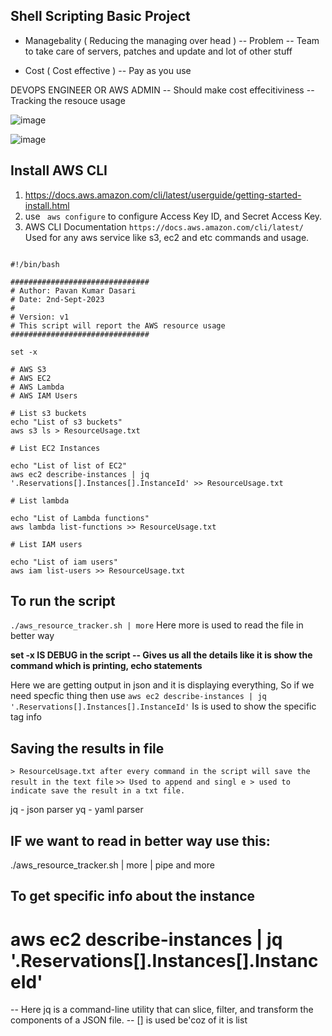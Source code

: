 Shell Scripting Basic Project
--

* Managebality ( Reducing the managing over head )
-- Problem -- Team to take care of servers, patches and update and lot of other stuff

* Cost ( Cost effective )
-- Pay as you use

DEVOPS ENGINEER OR AWS ADMIN
-- Should make cost effecitiviness
-- Tracking the resouce usage

![image](https://github.com/pavankumar0077/Complete-DevOps/assets/40380941/0666856d-a14e-44cf-9320-8da359433a55)

![image](https://github.com/pavankumar0077/Complete-DevOps/assets/40380941/17e00c07-5f1c-4c1f-be1d-fb8dae2000ec)

Install AWS CLI
--
1) https://docs.aws.amazon.com/cli/latest/userguide/getting-started-install.html
2) use ``` aws configure``` to configure Access Key ID, and Secret Access Key.
3) AWS CLI Documentation ``` https://docs.aws.amazon.com/cli/latest/ ``` Used for any aws service like s3,
ec2 and etc commands and usage.

```

#!/bin/bash

###############################
# Author: Pavan Kumar Dasari
# Date: 2nd-Sept-2023
#
# Version: v1
# This script will report the AWS resource usage
###############################

set -x

# AWS S3
# AWS EC2
# AWS Lambda
# AWS IAM Users

# List s3 buckets
echo "List of s3 buckets"
aws s3 ls > ResourceUsage.txt

# List EC2 Instances

echo "List of list of EC2"
aws ec2 describe-instances | jq '.Reservations[].Instances[].InstanceId' >> ResourceUsage.txt

# List lambda

echo "List of Lambda functions"
aws lambda list-functions >> ResourceUsage.txt

# List IAM users

echo "List of iam users"
aws iam list-users >> ResourceUsage.txt

```

To run the script
--
```./aws_resource_tracker.sh | more```
Here more is used to read the file in better way

**set -x IS DEBUG in the script -- Gives us all the details like it is show the command which is printing, echo statements**

Here we are getting output in json and it is displaying everything, So if we need specfic thing then use 
```aws ec2 describe-instances | jq '.Reservations[].Instances[].InstanceId'``` Is is used to show the specific tag info

Saving the results in file
--
```> ResourceUsage.txt after every command in the script will save the result in the text file```
```>> Used to append and singl e > used to indicate save the result in a txt file.```



jq - json parser
yq - yaml parser


IF we want to read in better way use this:
----------------------------------------------
./aws_resource_tracker.sh | more | pipe and more


To get specific info about the instance
---------------------------------------------
aws ec2 describe-instances | jq '.Reservations[].Instances[].InstanceId'
====
-- Here  jq is a command-line utility that can slice, filter, and transform the components of a JSON file.
-- [] is used be'coz of it is list









